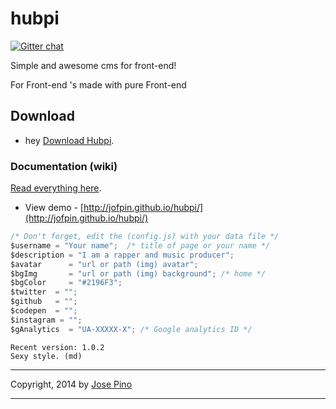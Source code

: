 hubpi 
=====

[![Gitter chat](https://badges.gitter.im/jofpin/hubpi.png)](https://gitter.im/jofpin/hubpi)

Simple and awesome cms for front-end!

For Front-end 's made with pure Front-end

## Download

* hey [Download Hubpi](https://github.com/jofpin/hubpi/archive/master.zip).


### Documentation (wiki)

[Read everything here](https://github.com/jofpin/hubpi/wiki/_pages). 

* View demo - [http://jofpin.github.io/hubpi/](http://jofpin.github.io/hubpi/)

```js
/* Don't forget, edit the (config.js) with your data file */
$username = "Your name";  /* title of page or your name */
$description = "I am a rapper and music producer";
$avatar      = "url or path (img) avatar";
$bgImg       = "url or path (img) background"; /* home */
$bgColor     = "#2196F3";
$twitter  = ""; 
$github   = "";
$codepen  = "";
$instagram = "";
$gAnalytics  = "UA-XXXXX-X"; /* Google analytics ID */

```

```
Recent version: 1.0.2
Sexy style. (md)
```

-------------

Copyright, 2014 by [Jose Pino](http://twitter.com/jofpin)

-------------
